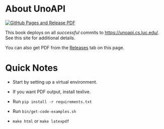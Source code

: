 # About UnoAPI

[![GitHub Pages and Release PDF](https://github.com/LoyolaChicagoBooks/unoapi/actions/workflows/main.yml/badge.svg)](https://github.com/LoyolaChicagoBooks/unoapi/actions/workflows/main.yml)

This book deploys on all *successful* commits to https://unoapi.cs.luc.edu/. See this site for additional details.

You can also get PDF from the [Releases](https://github.com/LoyolaChicagoBooks/unoapi/releases) tab on this page.


# Quick Notes

- Start by setting up a virtual environment.

- If you want PDF output, install texlive.

- Run `pip install -r requirements.txt`

- Run `bin/get-code-examples.sh`

- `make html` or `make latexpdf`
